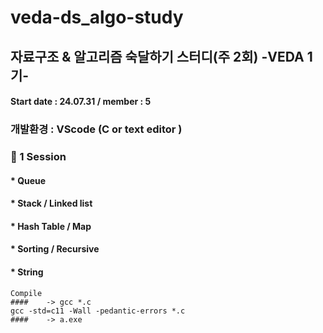 # veda-ds_algo-study
## 자료구조 & 알고리즘 숙달하기 스터디(주 2회) -VEDA 1기-

#### Start date : 24.07.31 /  member : 5


### 개발환경 : VScode (C or text editor )
<!-- line -->
### :file_folder: 1 Session
#### * Queue
#### * Stack / Linked list
#### * Hash Table / Map
#### * Sorting / Recursive
#### * String

```
Compile
####    -> gcc *.c
gcc -std=c11 -Wall -pedantic-errors *.c   
####    -> a.exe
```
